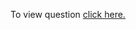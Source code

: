 To view question <a href="https://leetcode.com/problems/maximum-subarray/" target="_blank">click here.</a>